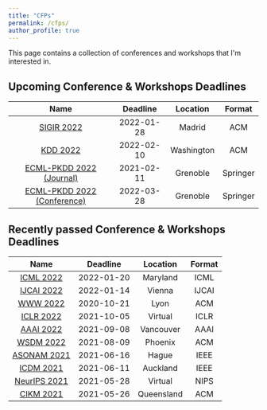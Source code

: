 ```yaml
---
title: "CFPs"
permalink: /cfps/
author_profile: true
---
```


This page contains a collection of conferences and workshops that I'm interested in. 

## Upcoming Conference & Workshops Deadlines

| Name                                                                  | Deadline   | Location      | Format 	|
| :-------------------------------------------------------------------: | :--------: | :-----------: | :------: |
| [SIGIR 2022](https://sigir.org/sigir2022/)                            | 2022-01-28 | Madrid        | ACM      |
| [KDD 2022](https://kdd.org/kdd2022)                                   | 2022-02-10 | Washington    | ACM      |
| [ECML-PKDD 2022 (Journal)](https://2022.ecmlpkdd.org/)             	| 2021-02-11 | Grenoble      | Springer	|
| [ECML-PKDD 2022 (Conference)](https://2022.ecmlpkdd.org/)             | 2022-03-28 | Grenoble      | Springer	|

## Recently passed Conference & Workshops Deadlines

| Name                                                                  | Deadline   | Location      | Format   |
| :-------------------------------------------------------------------: | :--------: | :-----------: | :------: |
| [ICML 2022](https://icml.cc/Conferences/2022)                         | 2022-01-20 | Maryland 	 | ICML     |
| [IJCAI 2022](https://ijcai-22.org/)                                   | 2022-01-14 | Vienna        | IJCAI    |
| [WWW 2022](https://www2022.thewebconf.org/)                           | 2020-10-21 | Lyon          | ACM      |
| [ICLR 2022](https://iclr.cc/Conferences/2022)                         | 2021-10-05 | Virtual       | ICLR     |
| [AAAI 2022](https://aaai.org/Conferences/AAAI-22/)                    | 2021-09-08 | Vancouver     | AAAI     |
| [WSDM 2022](http://www.wsdm-conference.org/2022/)                     | 2021-08-09 | Phoenix       | ACM      |
| [ASONAM 2021](http://asonam.cpsc.ucalgary.ca/2021/)                   | 2021-06-16 | Hague       	 | IEEE    	|
| [ICDM 2021](https://icdm2021.auckland.ac.nz/)                         | 2021-06-11 | Auckland      | IEEE   	|
| [NeurIPS 2021](https://nips.cc/Conferences/2021/)                     | 2021-05-28 | Virtual       | NIPS   	|
| [CIKM 2021](https://www.cikm2021.org/)                                | 2021-05-26 | Queensland    | ACM    	|
